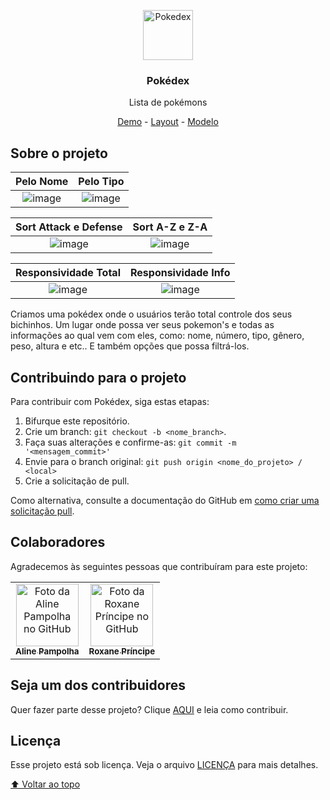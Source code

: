 <p align="center">
  <img width="80" alt="Pokedex" src="https://github.com/roxanevp/SAP010-data-lovers/assets/101724531/2cc2cff2-57c6-444c-a749-56cd907e1b3a">
</p>
 <h3 align="center">Pokédex</h3>
  
 <p align="center">Lista de pokémons</p>

<p align="center">
  <a href="https://roxanevp.github.io/SAP010-data-lovers/">Demo</a> -
  <a href="https://www.figma.com/file/N2ML63T4v5z2Yssi9Iq0p2/Pok%C3%A9dex?type=design&node-id=0%3A1&t=hphxDfaammiAJgH9-1/">Layout</a> -
  <a href="https://www.figma.com/file/WUwMMWWcFMQI0knfpBA8bH/Prot%C3%B3tipoDeBaixaFidelidade?type=design&node-id=0%3A1&t=5VboZmEVMlv3vqy3-1">Modelo</a>
</p>
  
## Sobre o projeto

Pelo Nome             |  Pelo Tipo
:-------------------------:|:-------------------------:
![image](https://media.giphy.com/media/v1.Y2lkPTc5MGI3NjExNTY1ZGM0Y2E4OTRhMjRkZWZhZWQyOTljYjM0NDIzYzEzMzI1Zjk4ZSZlcD12MV9pbnRlcm5hbF9naWZzX2dpZklkJmN0PWc/uHmoh8lPxMQ4W54RkV/giphy.gif)  |  ![image](https://media.giphy.com/media/v1.Y2lkPTc5MGI3NjExZjIxZjViYjRmZmFkYzZlMjgzOTcyMWQxZGY4Njc5OWQ5YjRkNzM1YiZlcD12MV9pbnRlcm5hbF9naWZzX2dpZklkJmN0PWc/VZKR2FOs5NrWWDkf9t/giphy.gif)

Sort Attack e Defense      |  Sort A-Z e Z-A
:-------------------------:|:-------------------------:
![image](https://media.giphy.com/media/v1.Y2lkPTc5MGI3NjExYjU5M2ZlM2RlZTc0OWU4MzhjOGVhZTY4MzdhOGQ4MjhiNjRmOTBjMiZlcD12MV9pbnRlcm5hbF9naWZzX2dpZklkJmN0PWc/4k50qg3E1pGn8C7SmA/giphy.gif)  |  ![image](https://media.giphy.com/media/v1.Y2lkPTc5MGI3NjExNWMzNThjNTA2MWViMjQxYWM0MGM2MmU3YmFlZDYzOTRlOWM3NDhlMiZlcD12MV9pbnRlcm5hbF9naWZzX2dpZklkJmN0PWc/cwbSaGAfLzYjDNWgJO/giphy.gif)

Responsividade Total           |  Responsividade Info
:-------------------------:|:-------------------------:
![image](https://media.giphy.com/media/szuYUB88bcJMzR60Xm/giphy.gif)  |  ![image](https://media.giphy.com/media/v1.Y2lkPTc5MGI3NjExNTUwMjkxMThhNWE4MTcwMzhhZjI0MWQxNTU0ZTZkYTMwODRjYTUzZSZlcD12MV9pbnRlcm5hbF9naWZzX2dpZklkJmN0PWc/HTbw3rDBqBof1dKYr1/giphy.gif)

Criamos uma pokédex onde o usuários terão total controle dos seus bichinhos. Um lugar onde possa ver seus pokemon's e todas as informações ao qual vem com eles, como: nome, número, tipo, gênero, peso, altura e etc.. E também opções que possa filtrá-los.

## Contribuindo para o projeto

Para contribuir com Pokédex, siga estas etapas:

1. Bifurque este repositório.
2. Crie um branch: `git checkout -b <nome_branch>`.
3. Faça suas alterações e confirme-as: `git commit -m '<mensagem_commit>'`
4. Envie para o branch original: `git push origin <nome_do_projeto> / <local>`
5. Crie a solicitação de pull.

Como alternativa, consulte a documentação do GitHub em [como criar uma solicitação pull](https://help.github.com/en/github/collaborating-with-issues-and-pull-requests/creating-a-pull-request).

## Colaboradores

Agradecemos às seguintes pessoas que contribuíram para este projeto:

<table>
  <tr>
    <td align="center">
      <a href="#">
        <img src="https://github.com/roxanevp/SAP010-data-lovers/assets/101724531/36f57525-9b89-467f-a232-5c5ef1269b64" width="100px;" alt="Foto da Aline Pampolha no GitHub"/><br>
        <sub>
          <b>Aline Pampolha</b>
        </sub>
      </a>
    </td>
    <td align="center">
      <a href="#">
        <img src="https://github.com/roxanevp/SAP010-data-lovers/assets/101724531/f2dfe04d-78d6-46e8-9893-d96b2b7165ed" width="100px;" alt="Foto da Roxane Príncipe no GitHub"/><br>
        <sub>
          <b>Roxane Príncipe</b>
        </sub>
      </a>
    </td>
     </tr>
  </table>
  
## Seja um dos contribuidores<br>

Quer fazer parte desse projeto? Clique [AQUI](CONTRIBUTING.md) e leia como contribuir.

## Licença

Esse projeto está sob licença. Veja o arquivo [LICENÇA](LICENSE.md) para mais detalhes.

[⬆ Voltar ao topo](#nome-do-projeto)<br>
